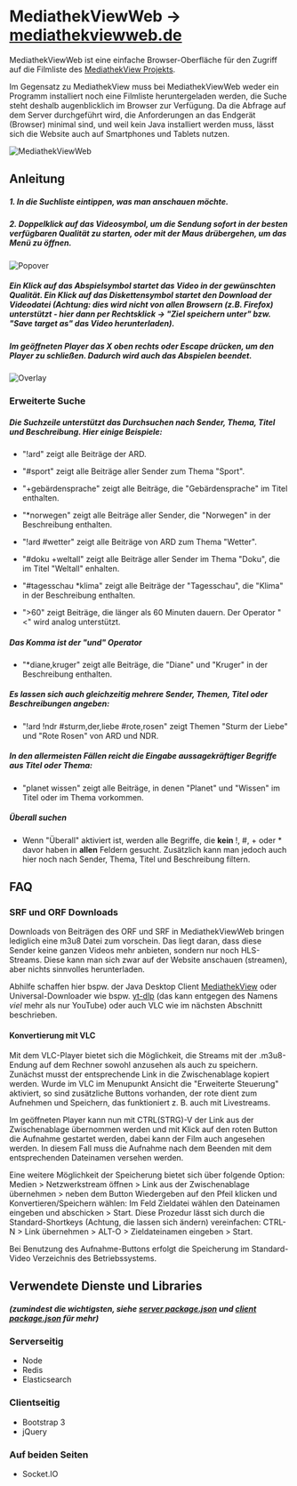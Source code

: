# MediathekViewWeb → [mediathekviewweb.de](https://mediathekviewweb.de/)

MediathekViewWeb ist eine einfache Browser-Oberfläche für den Zugriff auf die Filmliste des [MediathekView Projekts](https://mediathekview.de/).

Im Gegensatz zu MediathekView muss bei MediathekViewWeb weder ein Programm installiert noch eine Filmliste heruntergeladen werden, die Suche steht deshalb augenblicklich im Browser zur Verfügung.
Da die Abfrage auf dem Server durchgeführt wird, die Anforderungen an das Endgerät (Browser) minimal sind, und weil kein Java installiert werden muss, lässt sich die Website auch auf Smartphones und Tablets nutzen.

![MediathekViewWeb](https://abload.de/img/mediathekviewwebnqrq7.png)


## Anleitung

##### 1. In die Suchliste eintippen, was man anschauen möchte.
##### 2. Doppelklick auf das Videosymbol, um die Sendung sofort in der besten verfügbaren Qualität zu starten, oder mit der Maus drübergehen, um das Menü zu öffnen.

![Popover](https://abload.de/img/popoverx1ojl.png)
##### Ein Klick auf das Abspielsymbol startet das Video in der gewünschten Qualität. Ein Klick auf das Diskettensymbol startet den Download der Videodatei *(Achtung: dies wird nicht von allen Browsern (z.B. Firefox) unterstützt - hier dann per Rechtsklick -> "Ziel speichern unter" bzw. "Save target as" das Video herunterladen)*.


##### Im geöffneten Player das X oben rechts oder Escape drücken, um den Player zu schließen. Dadurch wird auch das Abspielen beendet. 
![Overlay](https://abload.de/img/videooverlayzxqh9.png)



### Erweiterte Suche
##### Die Suchzeile unterstützt das Durchsuchen nach Sender, Thema, Titel und Beschreibung. Hier einige Beispiele:

- "!ard" zeigt alle Beiträge der ARD.

- "#sport" zeigt alle Beiträge aller Sender zum Thema "Sport".

- "+gebärdensprache" zeigt alle Beiträge, die "Gebärdensprache" im Titel enthalten.

- "\*norwegen" zeigt alle Beiträge aller Sender, die "Norwegen" in der Beschreibung enthalten.

- "!ard #wetter" zeigt alle Beiträge von ARD zum Thema "Wetter".

- "#doku +weltall" zeigt alle Beiträge aller Sender im Thema "Doku", die im Titel "Weltall" enhalten.

- "#tagesschau \*klima" zeigt alle Beiträge der "Tagesschau", die "Klima" in der Beschreibung enthalten.

- ">60" zeigt Beiträge, die länger als 60 Minuten dauern. Der Operator "<" wird analog unterstützt.


##### Das Komma ist der "und" Operator

- "\*diane,kruger" zeigt alle Beiträge, die "Diane" und "Kruger" in der Beschreibung enthalten.

##### Es lassen sich auch gleichzeitig mehrere Sender, Themen, Titel oder Beschreibungen angeben:

- "!ard !ndr #sturm,der,liebe #rote,rosen" zeigt Themen "Sturm der Liebe" und "Rote Rosen" von ARD und NDR.

##### In den *allermeisten* Fällen reicht die Eingabe aussagekräftiger Begriffe aus Titel oder Thema:

- "planet wissen" zeigt alle Beiträge, in denen "Planet" und "Wissen" im Titel oder im Thema vorkommen.

##### Überall suchen

- Wenn "Überall" aktiviert ist, werden alle Begriffe, die **kein** !, #, + oder * davor haben in **allen** Feldern gesucht. Zusätzlich kann man jedoch auch hier noch nach Sender, Thema, Titel und Beschreibung filtern.


## FAQ

### SRF und ORF Downloads
Downloads von Beiträgen des ORF und SRF in MediathekViewWeb bringen lediglich eine m3u8 Datei zum vorschein. Das liegt daran, dass diese Sender keine ganzen Videos mehr anbieten, sondern nur noch HLS-Streams. Diese kann man sich zwar auf der Website anschauen (streamen), aber nichts sinnvolles herunterladen.

Abhilfe schaffen hier bspw. der Java Desktop Client [MediathekView](https://mediathekview.de/) oder Universal-Downloader wie bspw.  [yt-dlp](https://yt-dlp.org/) (das kann entgegen des Namens *viel* mehr als nur YouTube) oder auch VLC wie im nächsten Abschnitt beschrieben.

#### Konvertierung mit VLC

Mit dem VLC-Player bietet sich die Möglichkeit, die Streams mit der .m3u8-Endung auf dem Rechner sowohl anzusehen als auch zu speichern. Zunächst musst der entsprechende Link in die Zwischenablage kopiert werden. Wurde im VLC im Menupunkt Ansicht die "Erweiterte Steuerung" aktiviert, so sind zusätzliche Buttons vorhanden, der rote dient zum Aufnehmen und Speichern, das funktioniert z. B. auch mit Livestreams.

Im geöffneten Player kann nun mit CTRL(STRG)-V der Link aus der Zwischenablage übernommen werden und mit Klick auf den roten Button die Aufnahme gestartet werden, dabei kann der Film auch angesehen werden. In diesem Fall muss die Aufnahme nach dem Beenden mit dem entsprechenden Dateinamen versehen werden.

Eine weitere Möglichkeit der Speicherung bietet sich über folgende Option:
Medien > Netzwerkstream öffnen > Link aus der Zwischenablage übernehmen > neben dem Button Wiedergeben auf den Pfeil klicken und Konvertieren/Speichern wählen: Im Feld Zieldatei wählen den Dateinamen eingeben und abschicken > Start. Diese Prozedur lässt sich durch die Standard-Shortkeys (Achtung, die lassen sich ändern) vereinfachen: CTRL-N > Link übernehmen > ALT-O > Zieldateinamen eingeben > Start.

Bei Benutzung des Aufnahme-Buttons erfolgt die Speicherung im Standard-Video Verzeichnis des Betriebssystems.

## Verwendete Dienste und Libraries
##### (zumindest die wichtigsten, siehe [server package.json](https://github.com/mediathekview/mediathekviewweb/blob/master/server/package.json) und [client package.json](https://github.com/mediathekview/mediathekviewweb/blob/master/client/package.json) für mehr)

### Serverseitig
- Node
- Redis
- Elasticsearch

### Clientseitig
- Bootstrap 3
- jQuery

### Auf beiden Seiten
- Socket.IO

